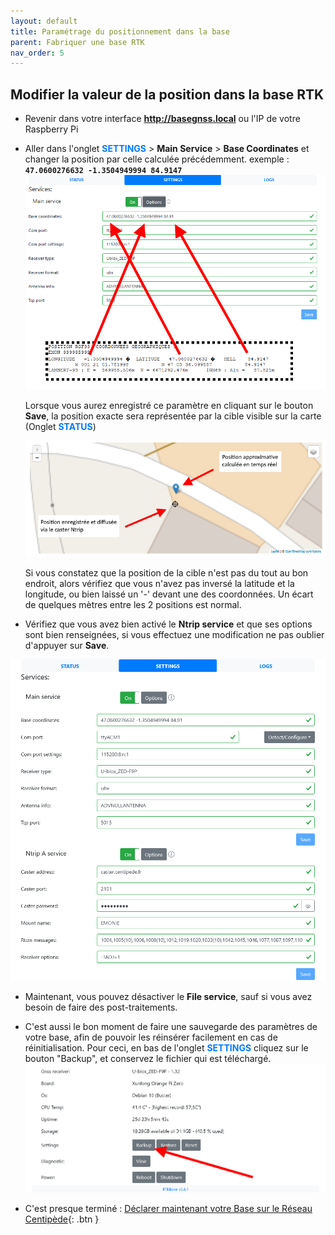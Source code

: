```yaml
---
layout: default
title: Paramétrage du positionnement dans la base
parent: Fabriquer une base RTK
nav_order: 5
---
```


## Modifier la valeur de la position dans la base RTK

* Revenir dans votre interface **http://basegnss.local** ou l'IP de votre Raspberry Pi
* Aller dans l'onglet <span style="color:#007BFF">**SETTINGS**</span> > **Main Service** > **Base Coordinates** et changer la position par celle calculée précédemment. exemple : **```47.0600276632 -1.3504949994 84.9147```**
![base gnss](/assets/images/basegnss/base_coordinates.png)
    
    Lorsque vous aurez enregistré ce paramètre en cliquant sur le bouton **Save**, la position exacte sera représentée par la cible visible sur la carte (Onglet <span style="color:#007BFF">**STATUS**</span>)

    ![base gnss](/assets/images/basegnss/basegnss_coord_check.png)
    
    Si vous constatez que la position de la cible n'est pas du tout au bon endroit, alors vérifiez que vous n'avez pas inversé la latitude et la longitude, ou bien laissé un '-' devant une des coordonnées. Un écart de quelques mètres entre les 2 positions est normal.
* Vérifiez que vous avez bien activé le **Ntrip service** et que ses options sont bien renseignées, si vous effectuez une modification ne pas oublier d'appuyer sur **Save**.


![base gnss](/assets/images/basegnss/basegnss_position.png)

* Maintenant, vous pouvez désactiver le **File service**, sauf si vous avez besoin de faire des post-traitements.
* C'est aussi le bon moment de faire une sauvegarde des paramètres de votre base, afin de pouvoir les réinsérer facilement en cas de réinitialisation. Pour ceci, en bas de l'onglet <span style="color:#007BFF">**SETTINGS**</span> cliquez sur le bouton "Backup", et conservez le fichier qui est téléchargé.
![base gnss](/assets/images/basegnss/rtkbase_backup_settings.png)

* C'est presque terminé : [Déclarer maintenant votre Base sur le Réseau Centipède](Declaration){: .btn }
